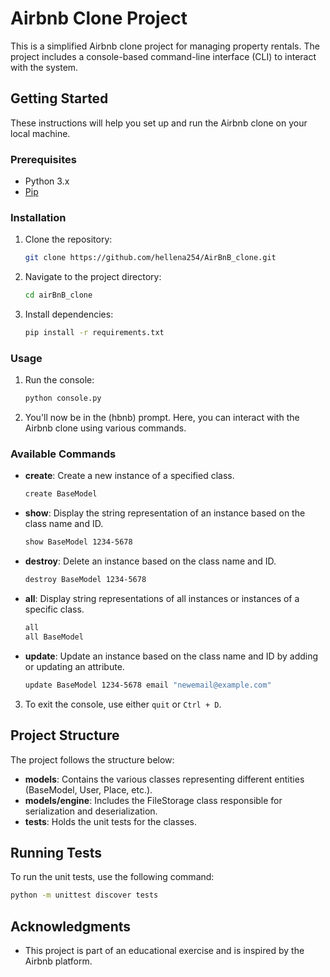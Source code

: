 # Airbnb Clone Project

This is a simplified Airbnb clone project for managing property rentals. The project includes a console-based command-line interface (CLI) to interact with the system.

## Getting Started

These instructions will help you set up and run the Airbnb clone on your local machine.

### Prerequisites

- Python 3.x
- [Pip](https://pip.pypa.io/en/stable/)

### Installation

1. Clone the repository:

    ```bash
    git clone https://github.com/hellena254/AirBnB_clone.git
    ```

2. Navigate to the project directory:

    ```bash
    cd airBnB_clone
    ```

3. Install dependencies:

    ```bash
    pip install -r requirements.txt
    ```

### Usage

1. Run the console:

    ```bash
    python console.py
    ```

2. You'll now be in the (hbnb) prompt. Here, you can interact with the Airbnb clone using various commands.

### Available Commands

- **create**: Create a new instance of a specified class.
    ```bash
    create BaseModel
    ```

- **show**: Display the string representation of an instance based on the class name and ID.
    ```bash
    show BaseModel 1234-5678
    ```

- **destroy**: Delete an instance based on the class name and ID.
    ```bash
    destroy BaseModel 1234-5678
    ```

- **all**: Display string representations of all instances or instances of a specific class.
    ```bash
    all
    all BaseModel
    ```

- **update**: Update an instance based on the class name and ID by adding or updating an attribute.
    ```bash
    update BaseModel 1234-5678 email "newemail@example.com"
    ```

3. To exit the console, use either `quit` or `Ctrl + D`.

## Project Structure

The project follows the structure below:

- **models**: Contains the various classes representing different entities (BaseModel, User, Place, etc.).
- **models/engine**: Includes the FileStorage class responsible for serialization and deserialization.
- **tests**: Holds the unit tests for the classes.

## Running Tests

To run the unit tests, use the following command:

```bash
python -m unittest discover tests
```

## Acknowledgments

- This project is part of an educational exercise and is inspired by the Airbnb platform.

